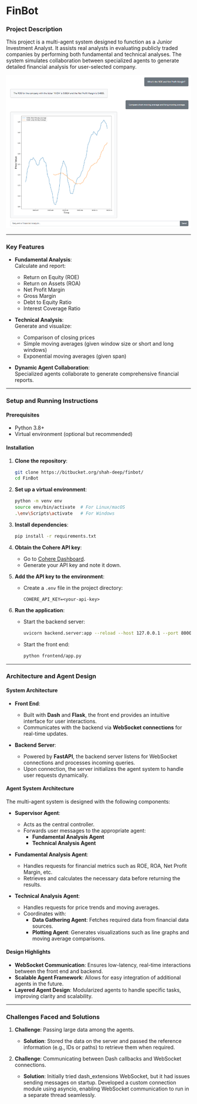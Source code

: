 # FinBot 

### Project Description  
This project is a multi-agent system designed to function as a Junior Investment Analyst. It assists real analysts in evaluating publicly traded companies by performing both fundamental and technical analyses. The system simulates collaboration between specialized agents to generate detailed financial analysis for user-selected company.  

![example](./media/example.png)

---

### Key Features  
- **Fundamental Analysis**:  
  Calculate and report:  
    - Return on Equity (ROE)  
    - Return on Assets (ROA)  
    - Net Profit Margin  
    - Gross Margin  
    - Debt to Equity Ratio  
    - Interest Coverage Ratio  

- **Technical Analysis**:  
  Generate and visualize:  
    - Comparison of closing prices  
    - Simple moving averages (given window size or short and long windows)  
    - Exponential moving averages (given span)

- **Dynamic Agent Collaboration**:  
  Specialized agents collaborate to generate comprehensive financial reports.  

---

### Setup and Running Instructions  

#### Prerequisites  
- Python 3.8+  
- Virtual environment (optional but recommended)  

#### Installation  
1. **Clone the repository**:  
   ```bash  
   git clone https://bitbucket.org/shah-deep/finbot/
   cd FinBot  
   ```  

2. **Set up a virtual environment**:  
   ```bash  
   python -m venv env  
   source env/bin/activate  # For Linux/macOS  
   .\env\Scripts\activate   # For Windows  
   ```  

3. **Install dependencies**:  
   ```bash  
   pip install -r requirements.txt  
   ```  

4. **Obtain the Cohere API key**:  
   - Go to [Cohere Dashboard](https://dashboard.cohere.com/api-keys).  
   - Generate your API key and note it down.  

5. **Add the API key to the environment**:  
   - Create a `.env` file in the project directory:  
     ```plaintext  
     COHERE_API_KEY=<your-api-key>  
     ```  

6. **Run the application**:  
   - Start the backend server:  
     ```bash  
     uvicorn backend.server:app --reload --host 127.0.0.1 --port 8000
     ```  
   - Start the front end:  
     ```bash  
     python frontend/app.py  
     ```  

---

### Architecture and Agent Design  

#### System Architecture  
- **Front End**:  
  - Built with **Dash** and **Flask**, the front end provides an intuitive interface for user interactions.  
  - Communicates with the backend via **WebSocket connections** for real-time updates.  

- **Backend Server**:  
  - Powered by **FastAPI**, the backend server listens for WebSocket connections and processes incoming queries.  
  - Upon connection, the server initializes the agent system to handle user requests dynamically.  

#### Agent System Architecture  
The multi-agent system is designed with the following components:  

- **Supervisor Agent**:  
  - Acts as the central controller.  
  - Forwards user messages to the appropriate agent:  
    - **Fundamental Analysis Agent**  
    - **Technical Analysis Agent**  

- **Fundamental Analysis Agent**:  
  - Handles requests for financial metrics such as ROE, ROA, Net Profit Margin, etc.  
  - Retrieves and calculates the necessary data before returning the results.  

- **Technical Analysis Agent**:  
  - Handles requests for price trends and moving averages.  
  - Coordinates with:  
    - **Data Gathering Agent**: Fetches required data from financial data sources.  
    - **Plotting Agent**: Generates visualizations such as line graphs and moving average comparisons.  

#### Design Highlights  
- **WebSocket Communication**: Ensures low-latency, real-time interactions between the front end and backend.  
- **Scalable Agent Framework**: Allows for easy integration of additional agents in the future.  
- **Layered Agent Design**: Modularized agents to handle specific tasks, improving clarity and scalability.  

---

### Challenges Faced and Solutions  

1. **Challenge**: Passing large data among the agents.  
   - **Solution**: Stored the data on the server and passed the reference information (e.g., IDs or paths) to retrieve them when required.  

2. **Challenge**: Communicating between Dash callbacks and WebSocket connections.  
   - **Solution**: Initially tried dash_extensions WebSocket, but it had issues sending messages on startup. Developed a custom connection module using asyncio, enabling WebSocket communication to run in a separate thread seamlessly.  
